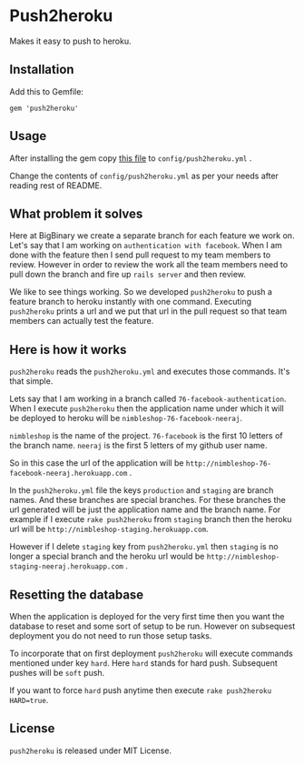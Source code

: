 # Push2heroku

Makes it easy to push to heroku.

## Installation

Add this to Gemfile:

    gem 'push2heroku'

## Usage

After installing the gem copy [this file](https://raw.github.com/gist/3098161/578dad8cd3933834712a8afdf33520221dbdb986/push2heroku.yml) to `config/push2heroku.yml` .

Change the contents of `config/push2heroku.yml` as per your needs after
reading rest of README.

## What problem it solves

Here at BigBinary we create a separate branch for each feature we work
on. Let's say that I am working on `authentication with facebook`.
When I am done with the feature then I send pull request to my team
members to review. However in order to review the work all the team
members need to pull down the branch and fire up `rails server` and then
review.

We like to see things working. So we developed `push2heroku` to push a
feature branch to heroku instantly with one command. Executing
`push2heroku` prints a url and we put that url in the pull request so
that team members can actually test the feature.

## Here is how it works

`push2heroku` reads the `push2heroku.yml` and executes those commands.
It's that simple.

Lets say that I am working in a branch called
`76-facebook-authentication`. When I execute `push2heroku` then the
application name under which it will be deployed to heroku will be
`nimbleshop-76-facebook-neeraj`.

`nimbleshop` is the name of the project.
`76-facebook` is the first 10 letters of the branch name.
`neeraj` is the first 5 letters of my github user name.

So in this case the url of the application will be
`http://nimbleshop-76-facebook-neeraj.herokuapp.com` .

In the `push2heroku.yml` file the keys `production` and `staging`
are branch names. And these branches are special branches. For these
branches the url generated will be just the application name and the
branch name. For example if I execute `rake push2heroku` from `staging`
branch then the heroku url will be
`http://nimbleshop-staging.herokuapp.com`.

However if I delete `staging` key from `push2heroku.yml` then `staging`
is no longer a special branch and the heroku url would be
`http://nimbleshop-staging-neeraj.herokuapp.com` .

## Resetting the database

When the application is deployed for the very first time then you want
the database to reset and some sort of setup to be run. However on
subsequest deployment you do not need to run those setup tasks.

To incorporate that on first deployment `push2heroku` will execute
commands mentioned under key `hard`. Here `hard` stands for hard push.
Subsequent pushes will be `soft` push.

If you want to force `hard` push anytime then execute `rake push2heroku
HARD=true`.

## License

`push2heroku` is released under MIT License.
